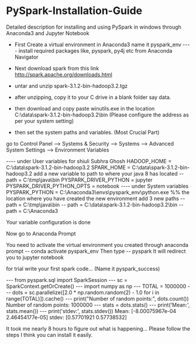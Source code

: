 # PySpark-Installation-Guide
Detailed description for installing and using PySpark in windows through Anaconda3 and Jupyter Notebook


- First Create a virtual environment in Anaconda3 name it pyspark_env
---- install required packages like, pyspark, py4j etc from Anaconda Navigator 

- Next download spark from this link http://spark.apache.org/downloads.html

- untar and unzip spark-3.1.2-bin-hadoop3.2.tgz

- after unzipping, copy it to your C drive in a blank folder say data. 

- then download and copy paste winutils.exe in the location  C:\data\spark-3.1.2-bin-hadoop3.2\bin
  (Please configure the address as per your system setting)

- then set the system paths and variables. (Most Crucial Part)

go to Control Panel --> Systems & Security --> Systems --> Advanced System Settings --> Environment Variables

---- under User variables for shiuli Subhra Ghosh 
     HADOOP_HOME = C:\data\spark-3.1.2-bin-hadoop3.2
     SPARK_HOME = C:\data\spark-3.1.2-bin-hadoop3.2
     add a new variable to path to where your java 8 has located 
     -- path = C:\tmp\java\bin
     PYSPARK_DRIVER_PYTHON = jupyter
     PYSPARK_DRIVER_PYTHON_OPTS = notebook
---- under System variables 
     PYSPARK_PYTHON = C:\Anaconda3\envs\pyspark_env\python.exe  %% the location where you have created the new environment
     add 3 new paths 
     -- path = C:\tmp\java\bin
     -- path = C:\data\spark-3.1.2-bin-hadoop3.2\bin
     -- path = C:\Anaconda3

Your variable configuration is done 

Now go to Anaconda Prompt

You need to activate the virtual environment you created through anaconda prompt 
-- conda activate pyspark_env
Then type 
-- pyspark
It will redirect you to jupyter notebook 

for trial write your first spark code... (Name it pyspark_success)


--- from pyspark.sql import SparkSession
--- sc = SparkContext.getOrCreate()
--- import numpy as np
--- TOTAL = 1000000
--- dots = sc.parallelize([2.0 * np.random.random(2) - 1.0 for i in range(TOTAL)]).cache()
--- print("Number of random points:", dots.count())
    Number of random points: 1000000
--- stats = dots.stats()
--- print('Mean:', stats.mean())
--- print('stdev:', stats.stdev())
    Mean: [-8.00075967e-04  2.46454177e-05]
    stdev: [0.57701921 0.57738532]  

It took me nearly 8 hours to figure out what is happening... Please follow the steps I think you can install it easily. 
